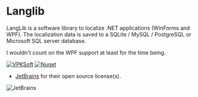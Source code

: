 # Langlib
LangLib is a software library to localize .NET applications (WinForms and WPF).  The localization data is saved to a SQLite / MySQL / PostgreSQL or Microsoft SQL server database.

I wouldn't count on the WPF support at least for the time being.

[![VPKSoft](https://circleci.com/gh/VPKSoft/Langlib.svg?style=shield)](https://app.circleci.com/pipelines/github/VPKSoft/Langlib) [![Nuget](https://img.shields.io/nuget/v/VPKSoft.LangLib)](https://www.nuget.org/packages/VPKSoft.LangLib/)

* [JetBrains](https://www.jetbrains.com/?from=Langlib) for their open source license(s).

![JetBrains](http://www.vpksoft.net/site/External/JetBrains/jetbrains.svg)
